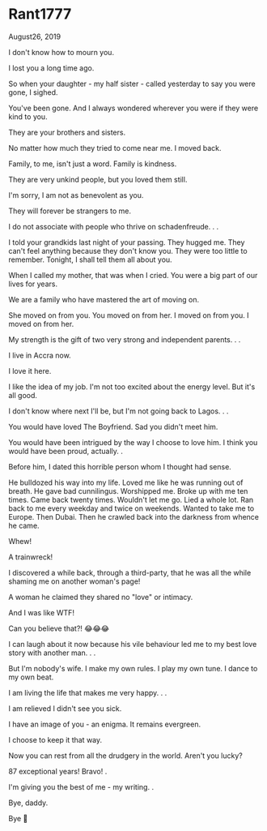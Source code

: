 # Rant1777



August26, 2019

I don't know how to mourn you.

I lost you a long time ago.

So when your daughter - my half sister - called yesterday to say you were gone, I sighed.

You've been gone. And I always wondered wherever you were if they were kind to you.

They are your brothers and sisters. 

No matter how much they tried to come near me. I moved back.

Family, to me, isn't just a word. Family is kindness.

They are very unkind people, but you loved them still.

I'm sorry, I am not as benevolent as you.

They will forever be strangers to me.

I do not associate with people who thrive on schadenfreude.
.
.

I told your grandkids last night of your passing. They hugged me. They can't feel anything because they don't know you. They were too little to remember. Tonight, I shall tell them all about you. 

When I called my mother, that was when I cried. You were a big part of our lives for years.

We are a family who have mastered the art of moving on.

She moved on from you. You moved on from her. I moved on from you. I moved on from her.

My strength is the gift of two very strong and independent parents.
.
.

I live in Accra now. 

I love it here.

I like the idea of my job. I'm not too excited about the energy level. But it's all good.

I don't know where next I'll be, but I'm not going back to Lagos.
.
.

You would have loved The Boyfriend. Sad you didn't meet him.

You would have been intrigued by the way I choose to love him. I think you would have been proud, actually.
.

Before him, I dated this horrible person whom I thought had sense.

He bulldozed his way into my life. Loved me like he was running out of breath. He gave bad cunnilingus. Worshipped me. Broke up with me ten times. Came back twenty times. Wouldn't let me go. Lied a whole lot. Ran back to me every weekday and twice on weekends. Wanted to take me to Europe. Then Dubai. Then he crawled back into the darkness from whence he came.

Whew!

A trainwreck!

I discovered a while back, through a third-party, that he was all the while shaming me on another woman's page!

A woman he claimed they shared no "love" or intimacy.

And I was like WTF!

Can you believe that?! 😂😂😂

I can laugh about it now because his vile behaviour led me to my best love story with another man.
.
.

But I'm nobody's wife. I make my own rules. I play my own tune. I dance to my own beat.

I am living the life that makes me very happy.
.
.

I am relieved I didn't see you sick.

I have an image of you - an enigma. It remains evergreen.

I choose to keep it that way.

Now you can rest from all the drudgery in the world. Aren't you lucky?

87 exceptional years! Bravo!
.

I'm giving you the best of me - my writing.
.

Bye, daddy.

Bye 💖